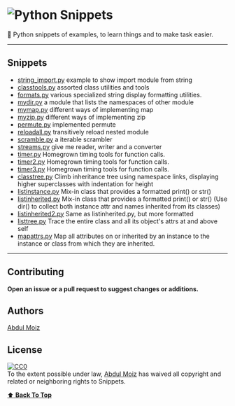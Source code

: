# ![Python Snippets](./logo.png "Python Snippets")

:snake: Python snippets of examples, to learn things and to make task easier.

---

## Snippets

- [string_import.py](string_import.py) example to show import module from string
- [classtools.py](classtools.py) assorted class utilities and tools
- [formats.py](formats.py) various specialized string display formatting utilities.
- [mydir.py](mydir.py) a module that lists the namespaces of other module
- [mymap.py](mymap.py) different ways of implementing map
- [myzip.py](myzip.py) different ways of implementing zip
- [permute.py](permute.py) implemented permute
- [reloadall.py](reloadall.py) transitively reload nested module
- [scramble.py](scramble.py) a iterable scrambler
- [streams.py](streams.py) give me reader, writer and a converter
- [timer.py](timer.py) Homegrown timing tools for function calls.
- [timer2.py](timer2.py) Homegrown timing tools for function calls.
- [timer3.py](timer3.py) Homegrown timing tools for function calls.
- [classtree.py](classtree.py) Climb inheritance tree using namespace links, displaying higher superclasses with indentation for height
- [listinstance.py](listinstance.py)  Mix-in class that provides a formatted print() or str()
- [listinherited.py](listinherited.py) Mix-in class that provides a formatted print() or str() (Use dir() to collect both instance attr and names inherited from its classes)
- [listinherited2.py](listinherited2.py) Same as listinherited.py, but more formatted
- [listtree.py](listtree.py) Trace the entire class and all its object's attrs at and above self
- [mapattrs.py](mapattrs.py) Map all attributes on or inherited by an
instance to the instance or class from which they are inherited.

---

## Contributing

__Open an issue or a pull request to suggest changes or additions.__

## Authors

[Abdul Moiz](https://github.com/progrmoiz)

## License

<p xmlns:dct="http://purl.org/dc/terms/">
  <a rel="license"
     href="http://creativecommons.org/publicdomain/zero/1.0/">
    <img src="http://i.creativecommons.org/p/zero/1.0/88x31.png" style="border-style: none;" alt="CC0" />
  </a>
  <br />
  To the extent possible under law,
  <a rel="dct:publisher"
     href="https://github.com/progrmoiz/">
    <span property="dct:title">Abdul Moiz</span></a>
  has waived all copyright and related or neighboring rights to
  <span property="dct:title">Snippets</span>.
</p>

[:arrow_up: __Back To Top__](#python-snippets)
